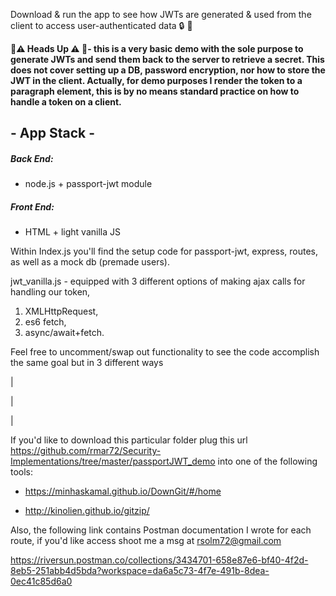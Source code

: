 Download & run the app to see how JWTs are generated & used from the client to access user-authenticated data 🔒 🔑

**🚧⚠️ Heads Up ⚠️ 🚧- this is a very basic demo with the sole purpose to generate JWTs and send them back to the server to retrieve a secret. This does not cover setting up a DB, password encryption, nor how to store the JWT in the client. Actually, for demo purposes I render the token to a paragraph element, this is by no means standard practice on how to handle a token on a client.**

## - App Stack -
##### Back End:
- node.js + passport-jwt module
##### Front End:
- HTML + light vanilla JS

Within Index.js you'll find the setup code for passport-jwt, express, routes, as well as a mock db (premade users). 

jwt_vanilla.js - equipped with 3 different options of making ajax calls for handling our token, 
  1. XMLHttpRequest, 
  2. es6 fetch, 
  3. async/await+fetch.
  
Feel free to uncomment/swap out functionality to see the code accomplish the same goal but in 3 different ways


|

|

|


If you'd like to download this particular folder plug this url https://github.com/rmar72/Security-Implementations/tree/master/passportJWT_demo 
into one of the following tools:

 - https://minhaskamal.github.io/DownGit/#/home
 
 - http://kinolien.github.io/gitzip/


Also, the following link contains Postman documentation I wrote for each route, if you'd like access shoot me a msg at rsolm72@gmail.com

https://riversun.postman.co/collections/3434701-658e87e6-bf40-4f2d-8eb5-251abb4d5bda?workspace=da6a5c73-4f7e-491b-8dea-0ec41c85d6a0
